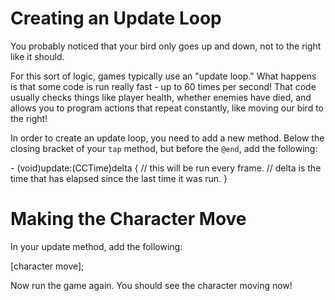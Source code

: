 Creating an Update Loop
=============

You probably noticed that your bird only goes up and down, not to the right like
it should.

For this sort of logic, games typically use an "update loop." What happens is that some
code is run really fast - up to 60 times per second! That code usually checks things like
player health, whether enemies have died, and allows you to program actions that repeat constantly, like moving our bird to the right!

In order to create an update loop, you need to add a new method. Below the
closing bracket of your ```tap``` method, but before the ```@end```,
add the following:

<div class="code-editor-ex">- (void)update:(CCTime)delta
{
    // this will be run every frame.
    // delta is the time that has elapsed since the last time it was run.
}</div>

Making the Character Move
=============

In your update method, add the following:

<div class="code-editor-ex">    [character move];</div>

Now run the game again. You should see the character moving now!

